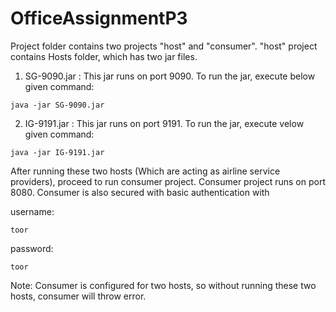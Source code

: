 # OfficeAssignmentP3

Project folder contains two projects "host" and "consumer".
"host" project contains Hosts folder, which has two jar files.
  1. SG-9090.jar : This jar runs on port 9090. To run the jar, execute below given command:
  
    java -jar SG-9090.jar
  
  2. IG-9191.jar : This jar runs on port 9191. To run the jar, execute velow given command:
  
    java -jar IG-9191.jar
    
After running these two hosts (Which are acting as airline service providers), proceed to run consumer project. Consumer project runs on port 8080.
Consumer is also secured with basic authentication with 
  
  username: 
  
    toor 
  
  password: 
  
    toor

  Note: Consumer is configured for two hosts, so without running these two hosts, consumer will throw error.
